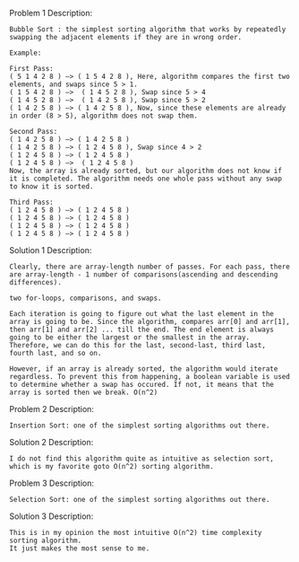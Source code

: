 Problem 1 Description:
	
	Bubble Sort : the simplest sorting algorithm that works by repeatedly swapping the adjacent elements if they are in wrong order. 

	Example:
	
	First Pass:
	( 5 1 4 2 8 ) –> ( 1 5 4 2 8 ), Here, algorithm compares the first two elements, and swaps since 5 > 1.
	( 1 5 4 2 8 ) –>  ( 1 4 5 2 8 ), Swap since 5 > 4
	( 1 4 5 2 8 ) –>  ( 1 4 2 5 8 ), Swap since 5 > 2
	( 1 4 2 5 8 ) –> ( 1 4 2 5 8 ), Now, since these elements are already in order (8 > 5), algorithm does not swap them.
	
	Second Pass:
	( 1 4 2 5 8 ) –> ( 1 4 2 5 8 )
	( 1 4 2 5 8 ) –> ( 1 2 4 5 8 ), Swap since 4 > 2
	( 1 2 4 5 8 ) –> ( 1 2 4 5 8 )
	( 1 2 4 5 8 ) –>  ( 1 2 4 5 8 )
	Now, the array is already sorted, but our algorithm does not know if it is completed. The algorithm needs one whole pass without any swap to know it is sorted.
	
	Third Pass:
	( 1 2 4 5 8 ) –> ( 1 2 4 5 8 )
	( 1 2 4 5 8 ) –> ( 1 2 4 5 8 )
	( 1 2 4 5 8 ) –> ( 1 2 4 5 8 )
	( 1 2 4 5 8 ) –> ( 1 2 4 5 8 )

Solution 1 Description:

	Clearly, there are array-length number of passes. For each pass, there are array-length - 1 number of comparisons(ascending and descending differences).

	two for-loops, comparisons, and swaps.

	Each iteration is going to figure out what the last element in the array is going to be. Since the algorithm, compares arr[0] and arr[1], then arr[1] and arr[2] ... till the end. The end element is always going to be either the largest or the smallest in the array. Therefore, we can do this for the last, second-last, third last, fourth last, and so on.

	However, if an array is already sorted, the algorithm would iterate regardless. To prevent this from happening, a boolean variable is used to determine whether a swap has occured. If not, it means that the array is sorted then we break. O(n^2)

Problem 2 Description:

	Insertion Sort: one of the simplest sorting algorithms out there. 

Solution 2 Description:
	
	I do not find this algorithm quite as intuitive as selection sort, which is my favorite goto O(n^2) sorting algorithm.


Problem 3 Description:

	Selection Sort: one of the simplest sorting algorithms out there. 

Solution 3 Description:
	
	This is in my opinion the most intuitive O(n^2) time complexity sorting algorithm.
	It just makes the most sense to me. 





